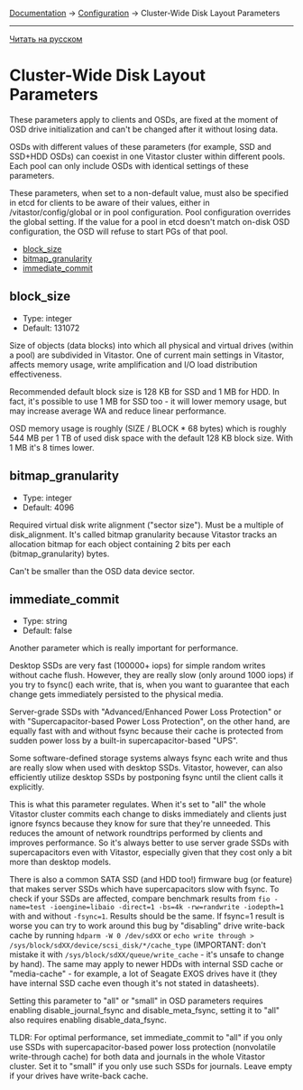 [Documentation](../../README.md#documentation) → [Configuration](../config.en.md) → Cluster-Wide Disk Layout Parameters

-----

[Читать на русском](layout-cluster.ru.md)

# Cluster-Wide Disk Layout Parameters

These parameters apply to clients and OSDs, are fixed at the moment of OSD drive
initialization and can't be changed after it without losing data.

OSDs with different values of these parameters (for example, SSD and SSD+HDD
OSDs) can coexist in one Vitastor cluster within different pools. Each pool can
only include OSDs with identical settings of these parameters.

These parameters, when set to a non-default value, must also be specified in
etcd for clients to be aware of their values, either in /vitastor/config/global
or in pool configuration. Pool configuration overrides the global setting.
If the value for a pool in etcd doesn't match on-disk OSD configuration, the
OSD will refuse to start PGs of that pool.

- [block_size](#block_size)
- [bitmap_granularity](#bitmap_granularity)
- [immediate_commit](#immediate_commit)

## block_size

- Type: integer
- Default: 131072

Size of objects (data blocks) into which all physical and virtual drives
(within a pool) are subdivided in Vitastor. One of current main settings
in Vitastor, affects memory usage, write amplification and I/O load
distribution effectiveness.

Recommended default block size is 128 KB for SSD and 1 MB for HDD. In fact,
it's possible to use 1 MB for SSD too - it will lower memory usage, but
may increase average WA and reduce linear performance.

OSD memory usage is roughly (SIZE / BLOCK * 68 bytes) which is roughly
544 MB per 1 TB of used disk space with the default 128 KB block size.
With 1 MB it's 8 times lower.

## bitmap_granularity

- Type: integer
- Default: 4096

Required virtual disk write alignment ("sector size"). Must be a multiple
of disk_alignment. It's called bitmap granularity because Vitastor tracks
an allocation bitmap for each object containing 2 bits per each
(bitmap_granularity) bytes.

Can't be smaller than the OSD data device sector.

## immediate_commit

- Type: string
- Default: false

Another parameter which is really important for performance.

Desktop SSDs are very fast (100000+ iops) for simple random writes
without cache flush. However, they are really slow (only around 1000 iops)
if you try to fsync() each write, that is, when you want to guarantee that
each change gets immediately persisted to the physical media.

Server-grade SSDs with "Advanced/Enhanced Power Loss Protection" or with
"Supercapacitor-based Power Loss Protection", on the other hand, are equally
fast with and without fsync because their cache is protected from sudden
power loss by a built-in supercapacitor-based "UPS".

Some software-defined storage systems always fsync each write and thus are
really slow when used with desktop SSDs. Vitastor, however, can also
efficiently utilize desktop SSDs by postponing fsync until the client calls
it explicitly.

This is what this parameter regulates. When it's set to "all" the whole
Vitastor cluster commits each change to disks immediately and clients just
ignore fsyncs because they know for sure that they're unneeded. This reduces
the amount of network roundtrips performed by clients and improves
performance. So it's always better to use server grade SSDs with
supercapacitors even with Vitastor, especially given that they cost only
a bit more than desktop models.

There is also a common SATA SSD (and HDD too!) firmware bug (or feature)
that makes server SSDs which have supercapacitors slow with fsync. To check
if your SSDs are affected, compare benchmark results from `fio -name=test
-ioengine=libaio -direct=1 -bs=4k -rw=randwrite -iodepth=1` with and without
`-fsync=1`. Results should be the same. If fsync=1 result is worse you can
try to work around this bug by "disabling" drive write-back cache by running
`hdparm -W 0 /dev/sdXX` or `echo write through > /sys/block/sdXX/device/scsi_disk/*/cache_type`
(IMPORTANT: don't mistake it with `/sys/block/sdXX/queue/write_cache` - it's
unsafe to change by hand). The same may apply to newer HDDs with internal
SSD cache or "media-cache" - for example, a lot of Seagate EXOS drives have
it (they have internal SSD cache even though it's not stated in datasheets).

Setting this parameter to "all" or "small" in OSD parameters requires enabling
disable_journal_fsync and disable_meta_fsync, setting it to "all" also requires
enabling disable_data_fsync.

TLDR: For optimal performance, set immediate_commit to "all" if you only use
SSDs with supercapacitor-based power loss protection (nonvolatile
write-through cache) for both data and journals in the whole Vitastor
cluster. Set it to "small" if you only use such SSDs for journals. Leave
empty if your drives have write-back cache.
